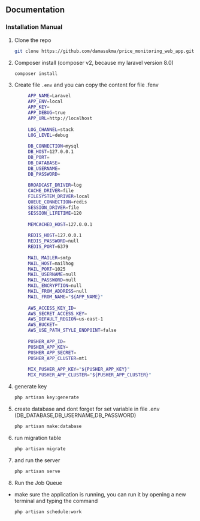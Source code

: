## Documentation

### Installation Manual

1. Clone the repo
   ```sh
   git clone https://github.com/damasukma/price_monitoring_web_app.git
   ```
2. Composer install (composer v2, because my laravel version 8.0)
   ```sh
   composer install
   ```
3. Create file `.env` and you can copy the content for file .fenv
   ```sh
        APP_NAME=Laravel
        APP_ENV=local
        APP_KEY=
        APP_DEBUG=true
        APP_URL=http://localhost
        
        LOG_CHANNEL=stack
        LOG_LEVEL=debug
        
        DB_CONNECTION=mysql
        DB_HOST=127.0.0.1
        DB_PORT=
        DB_DATABASE=
        DB_USERNAME=
        DB_PASSWORD=
        
        BROADCAST_DRIVER=log
        CACHE_DRIVER=file
        FILESYSTEM_DRIVER=local
        QUEUE_CONNECTION=redis
        SESSION_DRIVER=file
        SESSION_LIFETIME=120
        
        MEMCACHED_HOST=127.0.0.1
        
        REDIS_HOST=127.0.0.1
        REDIS_PASSWORD=null
        REDIS_PORT=6379
        
        MAIL_MAILER=smtp
        MAIL_HOST=mailhog
        MAIL_PORT=1025
        MAIL_USERNAME=null
        MAIL_PASSWORD=null
        MAIL_ENCRYPTION=null
        MAIL_FROM_ADDRESS=null
        MAIL_FROM_NAME="${APP_NAME}"
        
        AWS_ACCESS_KEY_ID=
        AWS_SECRET_ACCESS_KEY=
        AWS_DEFAULT_REGION=us-east-1
        AWS_BUCKET=
        AWS_USE_PATH_STYLE_ENDPOINT=false
        
        PUSHER_APP_ID=
        PUSHER_APP_KEY=
        PUSHER_APP_SECRET=
        PUSHER_APP_CLUSTER=mt1
        
        MIX_PUSHER_APP_KEY="${PUSHER_APP_KEY}"
        MIX_PUSHER_APP_CLUSTER="${PUSHER_APP_CLUSTER}"

   ```
4. generate key  
   ```sh
   php artisan key:generate
   ```
5. create database and dont forget for set variable in file .env (DB_DATABASE,DB_USERNAME,DB_PASSWORD)
   ```sh
   php artisan make:database
   ```
6. run migration table
   ```sh
   php artisan migrate
   ```
7. and run the server
   ```sh
   php artisan serve
   ```

8. Run the Job Queue
* make sure the application is running,  you can run it by opening a new terminal and typing the command
    ```sh
    php artisan schedule:work
    ```

   
